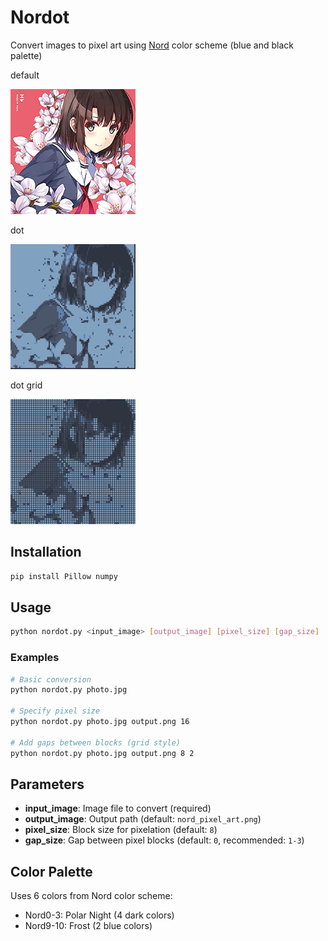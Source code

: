 # Nordot

Convert images to pixel art using [Nord](https://github.com/nordtheme/nord) color scheme (blue and black palette)

default

<img src="./images/megumi.jpg" alt="Megumi" width="200">

dot

<img src="./images/megumi_dot.png" alt="Megumi dot" width="200">

dot grid

<img src="./images/megumi_dot_grid.png" alt="Megumi dot grid" width="200">

## Installation

```bash
pip install Pillow numpy
```

## Usage

```bash
python nordot.py <input_image> [output_image] [pixel_size] [gap_size]
```

### Examples

```bash
# Basic conversion
python nordot.py photo.jpg

# Specify pixel size
python nordot.py photo.jpg output.png 16

# Add gaps between blocks (grid style)
python nordot.py photo.jpg output.png 8 2
```

## Parameters

- **input_image**: Image file to convert (required)
- **output_image**: Output path (default: `nord_pixel_art.png`)
- **pixel_size**: Block size for pixelation (default: `8`)
- **gap_size**: Gap between pixel blocks (default: `0`, recommended: `1-3`)

## Color Palette

Uses 6 colors from Nord color scheme:
- Nord0-3: Polar Night (4 dark colors)
- Nord9-10: Frost (2 blue colors)
